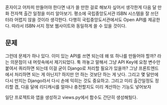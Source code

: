 혼자이고 어차피 만들어야 한다면 내가 쓸 만한 걸로 해보자 싶어서 생각한게 다음 달 만화 전자책 출간 일정을 미리 알아보기. 평소에 국립중앙도서관 ISBN 시스템을 잘 쓰던 터라 어렵지 않을 것이라 생각한다. 다행히 국립중앙도서관에서도 Open API를 제공한다. 따라서 ISBN·서지 정보 웹사이트와 동일하게 쓸 수 있을 것이다.

## 문제
그런데 문제가 하나 있다. 이미 있는 API를 쓰면 되는데 왜 또 하나를 만들어야 할까? 라는 의문점이 내 머릿속에서 제기되었다. 툭 까놓고 말해서 그냥 API Key에 요청 변수만 붙여서 쿼리하면 되는데 이걸 굳이 Django로 처리할 필요가 있을까? 그냥 프론트엔드에서 처리하면 되는 게 아닌지? 하지만 안 하는 것보단 하는 게 낫다. 그리고 몇 달만에 다시 만지는 Django라서 다시 손에 익히는 것도 중요하고. 그리고 미리 출간일정도 정리할 겸, 다음 달에 리디캐시를 얼마나 충전할지도 미리 계산하는 기능도 넣어보자

일단 프로젝트와 앱을 생성하고 views.py에서 함수도 간단히 생성해뒀다.